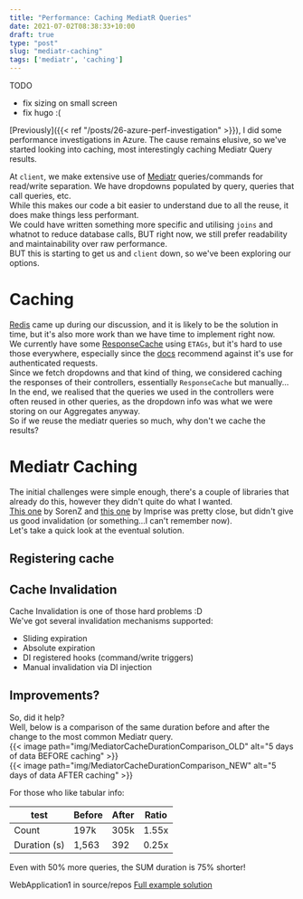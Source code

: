 ```yaml
---
title: "Performance: Caching MediatR Queries"
date: 2021-07-02T08:38:33+10:00
draft: true
type: "post"
slug: "mediatr-caching"
tags: ['mediatr', 'caching']
---
```


TODO
- fix sizing on small screen
- fix hugo :(



[Previously]({{< ref "/posts/26-azure-perf-investigation" >}}), I did some performance investigations in Azure. The cause remains elusive, so we've started looking into caching, most interestingly caching Mediatr Query results.  

<!--more-->  

At `client`, we make extensive use of [Mediatr](https://github.com/jbogard/MediatR) queries/commands for read/write separation. We have dropdowns populated by query, queries that call queries, etc.  
While this makes our code a bit easier to understand due to all the reuse, it does make things less performant.  
We could have written something more specific and utilising `joins` and whatnot to reduce database calls, BUT right now, we still prefer readability and maintainability over raw performance.  
BUT this is starting to get us and `client` down, so we've been exploring our options.  


# Caching  
[Redis](https://redis.io/topics/introduction) came up during our discussion, and it is likely to be the solution in time, but it's also more work than we have time to implement right now.  
We currently have some [ResponseCache](https://docs.microsoft.com/en-us/aspnet/core/performance/caching/response?view=aspnetcore-5.0) using `ETAGs`, but it's hard to use those everywhere, especially since the [docs](https://docs.microsoft.com/en-us/aspnet/core/performance/caching/response?view=aspnetcore-5.0#responsecache-attribute) recommend against it's use for authenticated requests.  
Since we fetch dropdowns and that kind of thing, we considered caching the responses of their controllers, essentially `ResponseCache` but manually...  
In the end, we realised that the queries we used in the controllers were often reused in other queries, as the dropdown info was what we were storing on our Aggregates anyway.  
So if we reuse the mediatr queries so much, why don't we cache the results?  

# Mediatr Caching  
The initial challenges were simple enough, there's a couple of libraries that already do this, however they didn't quite do what I wanted.  
[This one](https://github.com/SorenZ/Alamut.MediatR.Caching) by SorenZ and [this one](https://github.com/Imprise/Imprise.MediatR.Extensions.Caching) by Imprise was pretty close, but didn't give us good invalidation (or something...I can't remember now).  
Let's take a quick look at the eventual solution.  

## Registering cache  


## Cache Invalidation  
Cache Invalidation is one of those hard problems :D  
We've got several invalidation mechanisms supported:  

- Sliding expiration  
- Absolute expiration  
- DI registered hooks (command/write triggers)  
- Manual invalidation via DI injection  



## Improvements?  
So, did it help?  
Well, below is a comparison of the same duration before and after the change to the most common Mediatr query.  
{{< image path="img/MediatorCacheDurationComparison_OLD" alt="5 days of data BEFORE caching" >}}  
{{< image path="img/MediatorCacheDurationComparison_NEW" alt="5 days of data AFTER caching" >}}  

For those who like tabular info:  

|       test       | Before | After | Ratio |  
|--------------|--------|-------|-------|  
| Count        | 197k   | 305k  | 1.55x |  
| Duration (s) | 1,563  | 392   | 0.25x |  

Even with 50% more queries, the SUM duration is 75% shorter!  

WebApplication1 in source/repos
[Full example solution]()
